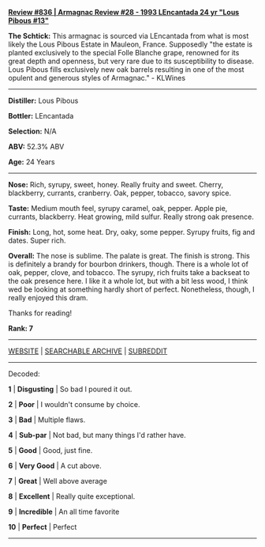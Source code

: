 
[**Review #836 | Armagnac Review #28 - 1993 LEncantada 24 yr "Lous Pibous #13"**]( https://t8ke.review/review-836-1993-lencantada-24-yr-lous-pibous-13/)

**The Schtick:** This armagnac is sourced via LEncantada from what is most likely the Lous Pibous Estate in Mauleon, France. Supposedly "the estate is planted exclusively to the special Folle Blanche grape, renowned for its great depth and openness, but very rare due to its susceptibility to disease. Lous Pibous fills exclusively new oak barrels resulting in one of the most opulent and generous styles of Armagnac." - KLWines

-----

**Distiller:** Lous Pibous

**Bottler:** LEncantada

**Selection:** N/A

**ABV:** 52.3% ABV

**Age:** 24 Years 

-----

**Nose:**  Rich, syrupy, sweet, honey. Really fruity and sweet. Cherry, blackberry, currants, cranberry. Oak, pepper, tobacco, savory spice. 

**Taste:** Medium mouth feel, syrupy caramel, oak, pepper. Apple pie, currants, blackberry. Heat growing, mild sulfur. Really strong oak presence. 

**Finish:** Long, hot, some heat. Dry, oaky, some pepper. Syrupy fruits, fig and dates. Super rich. 

**Overall:** The nose is sublime. The palate is great. The finish is strong. This is definitely a brandy for bourbon drinkers, though. There is a whole lot of oak, pepper, clove, and tobacco. The syrupy, rich fruits take a backseat to the oak presence here. I like it a whole lot, but with a bit less wood, I think wed be looking at something hardly short of perfect. Nonetheless, though, I really enjoyed this dram. 

Thanks for reading!

**Rank: 7**



-----

[WEBSITE](https://t8ke.review) | [SEARCHABLE ARCHIVE](https://t8ke.review/review-archive/) | [SUBREDDIT](https://reddit.com/r/t8kereviews)

-----

Decoded:

**1** | **Disgusting** | So bad I poured it out.

**2** | **Poor** | I wouldn't consume by choice.

**3** | **Bad** | Multiple flaws.

**4** | **Sub-par** | Not bad, but many things I'd rather have.

**5** | **Good** | Good, just fine.

**6** | **Very Good** | A cut above.

**7** | **Great** | Well above average

**8** | **Excellent** | Really quite exceptional.

**9** | **Incredible** | An all time favorite

**10** | **Perfect** | Perfect

----

